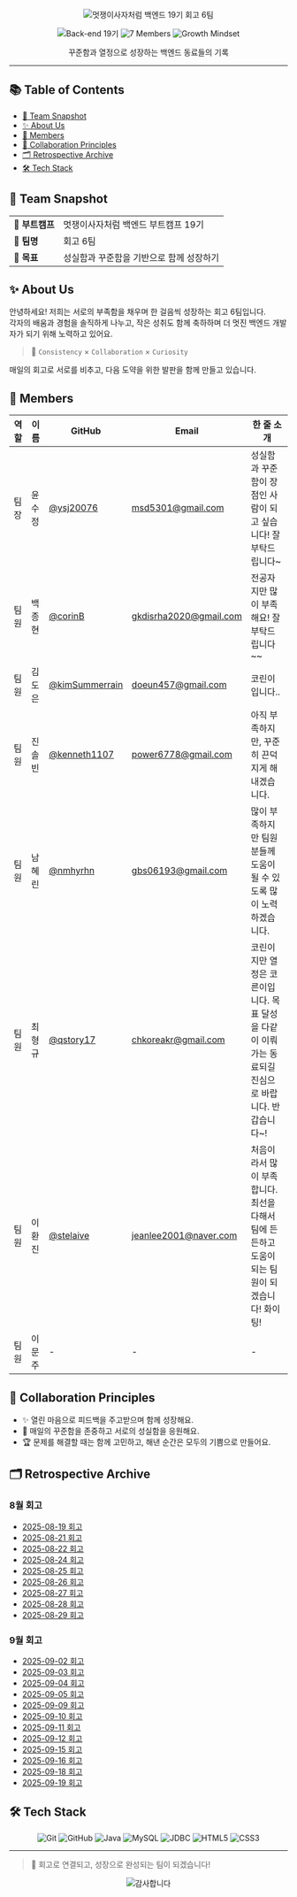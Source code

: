 <p align="center">
  <img src="https://capsule-render.vercel.app/api?type=waving&color=0:F97316,100:F43F5E&height=260&section=header&text=멋사%20백엔드%2019기%20회고%206팀&fontSize=42&fontColor=ffffff&fontAlignY=35&desc=Grow%20Together%20%F0%9F%A6%81&descAlign=60&descAlignY=60&animation=fadeIn" alt="멋쟁이사자처럼 백엔드 19기 회고 6팀" />
</p>

<div align="center">
  <img src="https://img.shields.io/badge/Back--end%2019%EA%B8%B0-F97316?style=for-the-badge&labelColor=1F2937" alt="Back-end 19기" />
  <img src="https://img.shields.io/badge/7%20Members-F43F5E?style=for-the-badge&labelColor=1F2937" alt="7 Members" />
  <img src="https://img.shields.io/badge/Growth%20Mindset-5B21B6?style=for-the-badge&labelColor=1F2937" alt="Growth Mindset" />
</div>

<p align="center">
  꾸준함과 열정으로 성장하는 백엔드 동료들의 기록
</p>

---

## 📚 Table of Contents

- [🌟 Team Snapshot](#-team-snapshot)
- [✨ About Us](#-about-us)
- [👥 Members](#-members)
- [🤝 Collaboration Principles](#-collaboration-principles)
- [🗂 Retrospective Archive](#-retrospective-archive)
- [🛠 Tech Stack](#-tech-stack)

## 🌟 Team Snapshot

| | |
| --- | --- |
| 🏫 **부트캠프** | 멋쟁이사자처럼 백엔드 부트캠프 19기 |
| 🦁 **팀명** | 회고 6팀 |
| 🎯 **목표** | 성실함과 꾸준함을 기반으로 함께 성장하기 |

## ✨ About Us

안녕하세요! 저희는 서로의 부족함을 채우며 한 걸음씩 성장하는 회고 6팀입니다.  
각자의 배움과 경험을 솔직하게 나누고, 작은 성취도 함께 축하하며 더 멋진 백엔드 개발자가 되기 위해 노력하고 있어요.

> 🤍 `Consistency` × `Collaboration` × `Curiosity`

매일의 회고로 서로를 비추고, 다음 도약을 위한 발판을 함께 만들고 있습니다.

## 👥 Members

| 역할 | 이름   | GitHub                                         | Email                  | 한 줄 소개                                                                                           |
| ---- | ------ | ---------------------------------------------- | ---------------------- | ---------------------------------------------------------------------------------------------------- |
| 팀장 | 윤수정 | [@ysj20076](https://github.com/ysj20076)       | msd5301@gmail.com      | 성실함과 꾸준함이 장점인 사람이 되고 싶습니다! 잘 부탁드립니다~                                      |
| 팀원 | 백종현 | [@corinB](https://github.com/corinB)           | gkdisrha2020@gmail.com | 전공자지만 많이 부족해요! 잘부탁드립니다~~                                                           |
| 팀원 | 김도은 | [@kimSummerrain](https://github.com/username)  | doeun457@gmail.com     | 코린이입니다..                                                                                       |
| 팀원 | 진솔빈 | [@kenneth1107](https://github.com/kenneth1107) | power6778@gmail.com    | 아직 부족하지만, 꾸준히 끈덕지게 해내겠습니다.                                                       |
| 팀원 | 남혜린 | [@nmhyrhn](https://github.com/nmhyrhn)         | gbs06193@gmail.com     | 많이 부족하지만 팀원분들께 도움이 될 수 있도록 많이 노력하겠습니다.                                  |
| 팀원 | 최형규 | [@qstory17](https://github.com/qstory17)       | chkoreakr@gmail.com    | 코린이지만 열정은 코른이입니다. 목표 달성을 다같이 이뤄가는 동료되길 진심으로 바랍니다. 반갑습니다~! |
| 팀원 | 이환진 | [@stelaive](https://github.com/stelaive)       | jeanlee2001@naver.com  | 처음이라서 많이 부족합니다. 최선을 다해서 팀에 든든하고 도움이되는 팀원이 되겠습니다! 화이팅!        |
| 팀원 | 이문주 | -                                              | -                      | -                                                               |

## 🤝 Collaboration Principles

- ✨ 열린 마음으로 피드백을 주고받으며 함께 성장해요.
- 🔄 매일의 꾸준함을 존중하고 서로의 성실함을 응원해요.
- 🏆 문제를 해결할 때는 함께 고민하고, 해낸 순간은 모두의 기쁨으로 만들어요.

## 🗂 Retrospective Archive

### 8월 회고

- [2025-08-19 회고](./8월%20회고/2025-08-19_summary.pdf)
- [2025-08-21 회고](./8월%20회고/2025-08-21_summary.pdf)
- [2025-08-22 회고](./8월%20회고/2025-08-22_summary.pdf)
- [2025-08-24 회고](./8월%20회고/2025-08-24_summary.pdf)
- [2025-08-25 회고](./8월%20회고/2025-08-25_summary.pdf)
- [2025-08-26 회고](./8월%20회고/2025-08-26_summary.pdf)
- [2025-08-27 회고](./8월%20회고/2025-08-27_summary.pdf)
- [2025-08-28 회고](./8월%20회고/2025-08-28_summary.pdf)
- [2025-08-29 회고](./8월%20회고/2025-08-29_summary.pdf)

### 9월 회고

- [2025-09-02 회고](./9월%20회고/2025-09-02_summary.pdf)
- [2025-09-03 회고](./9월%20회고/2025-09-03_summary.pdf)
- [2025-09-04 회고](./9월%20회고/2025-09-04_summary.pdf)
- [2025-09-05 회고](./9월%20회고/2025-09-05_summary.pdf)
- [2025-09-09 회고](./9월%20회고/2025-09-09_summary.pdf)
- [2025-09-10 회고](./9월%20회고/2025-09-10_summary.pdf)
- [2025-09-11 회고](./9월%20회고/2025-09-11_summary.pdf)
- [2025-09-12 회고](./9월%20회고/2025-09-12_summary.pdf)
- [2025-09-15 회고](./9월%20회고/2025-09-15_summary.pdf)
- [2025-09-16 회고](./9월%20회고/2025-09-16_summary.pdf)
- [2025-09-18 회고](./9월%20회고/2025-09-18_summary.pdf)
- [2025-09-19 회고](./9월%20회고/2025-09-19_summary.pdf)

## 🛠 Tech Stack

<div align="center">

![Git](https://img.shields.io/badge/Git-F05032?style=for-the-badge&logo=git&logoColor=white)
![GitHub](https://img.shields.io/badge/GitHub-181717?style=for-the-badge&logo=github&logoColor=white)
![Java](https://img.shields.io/badge/Java-ED8B00?style=for-the-badge&logo=java&logoColor=white)
![MySQL](https://img.shields.io/badge/MySQL-4479A1?style=for-the-badge&logo=mysql&logoColor=white)
![JDBC](https://img.shields.io/badge/JDBC-007396?style=for-the-badge&logo=java&logoColor=white)
![HTML5](https://img.shields.io/badge/HTML5-E34F26?style=for-the-badge&logo=html5&logoColor=white)
![CSS3](https://img.shields.io/badge/CSS3-1572B6?style=for-the-badge&logo=css3&logoColor=white)

</div>

---

> 🧡 회고로 연결되고, 성장으로 완성되는 팀이 되겠습니다!

<p align="center">
  <img src="https://capsule-render.vercel.app/api?type=waving&color=0:F73C8B,100:FDA403&height=140&section=footer&animation=twinkling" alt="감사합니다" />
</p>
